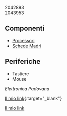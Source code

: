 2042893  
2043953

## Componenti

* [Processori](./processori.md) 
* [Schede Madri](./schede_madri.md)

## Periferiche

* Tastiere
* Mouse

*Elettronica Padovana*

[Il mio link](https://www.example.com){:target="_blank"}

<a title="https://www.example.com" role="link" target="_blank" rel="noopener noreferrer nofollow" href="https://www.example.com">Il mio link</a>
